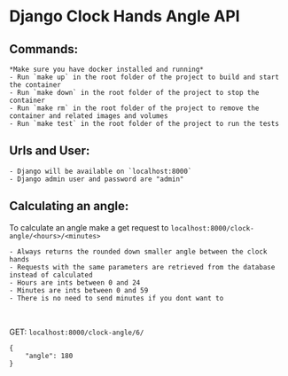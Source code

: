 # Django Clock Hands Angle API

## Commands:
    *Make sure you have docker installed and running*
    - Run `make up` in the root folder of the project to build and start the container
    - Run `make down` in the root folder of the project to stop the container
    - Run `make rm` in the root folder of the project to remove the container and related images and volumes
    - Run `make test` in the root folder of the project to run the tests

## Urls and User:
    - Django will be available on `localhost:8000`
    - Django admin user and password are "admin"

## Calculating an angle:
To calculate an angle make a get request to `localhost:8000/clock-angle/<hours>/<minutes>`

    - Always returns the rounded down smaller angle between the clock hands
    - Requests with the same parameters are retrieved from the database instead of calculated
    - Hours are ints between 0 and 24
    - Minutes are ints between 0 and 59
    - There is no need to send minutes if you dont want to

<br>

GET: `localhost:8000/clock-angle/6/`
```
{
    "angle": 180
}
```